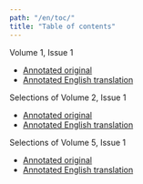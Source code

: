 ```yaml
---
path: "/en/toc/"
title: "Table of contents"
---
```

Volume 1, Issue 1
* [Annotated original](/RdCv1n1-fr)
* [Annotated English translation](/RdCv1n1-en)

Selections of Volume 2, Issue 1
* [Annotated original](/RdCv2n1-fr)
* [Annotated English translation](/RdCv2n1-en)

Selections of Volume 5, Issue 1
* [Annotated original](/RdCv5n6p13-fr)
* [Annotated English translation](/RdCv5n6p13-en)